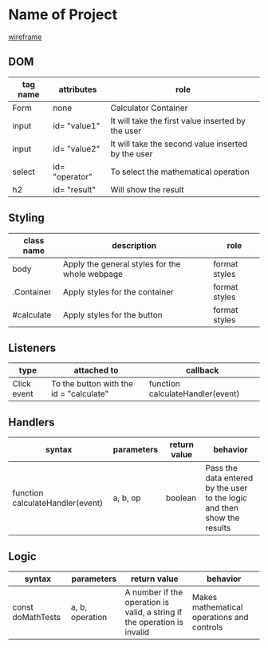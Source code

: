 # Name of Project

[wireframe](https://wireframe.cc/e9wTvJ)

## DOM

| tag name | attributes | role |
| --- | --- | --- |
|Form | none | Calculator Container|
|input | id= "value1" | It will take the first value inserted by the user|
|input | id= "value2"  | It will take the second value inserted by the user|
|select | id= "operator" | To select the mathematical operation|
|h2 | id= "result" | Will show the result|

## Styling

| class name | description | role |
| --- | --- | --- |
| body  | Apply the general styles for the whole webpage | format styles |
| .Container | Apply  styles for the container | format styles |
| #calculate | Apply  styles for the button| format styles |

## Listeners

| type | attached to | callback |
| --- | --- | --- |
|Click event | To the button with the id = "calculate"| function calculateHandler(event)|

## Handlers

| syntax | parameters | return value | behavior |
| --- | --- | --- | --- |
| function calculateHandler(event)| a, b, op | boolean | Pass the data entered by the user to the logic and then show the results|

## Logic

| syntax | parameters | return value | behavior |
| --- | --- | --- | --- |
|const doMathTests |  a, b, operation| A number if the operation is valid, a string if the operation is invalid| Makes mathematical operations and controls|

